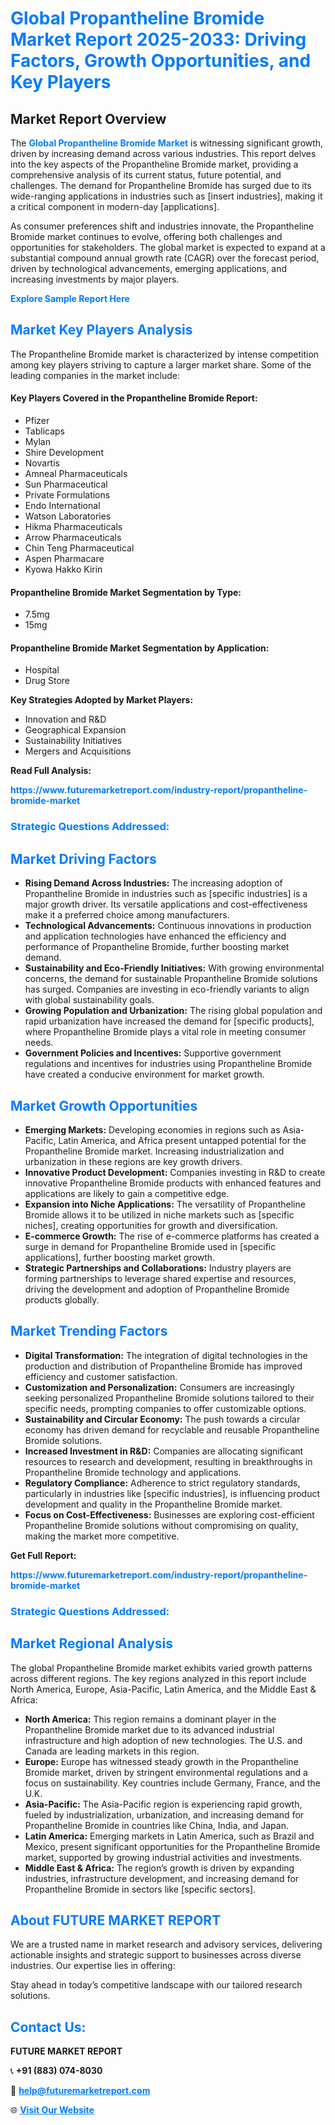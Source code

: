 <h1 style="color: #007BFF;">Global Propantheline Bromide Market Report 2025-2033: Driving Factors, Growth Opportunities, and Key Players</h1>

<section id="overview">
<h2>Market Report Overview</h2>
<p>The <a href="https://www.futuremarketreport.com/industry-report/propantheline-bromide-market" style="color: #007BFF; text-decoration: none;"><strong>Global Propantheline Bromide Market</strong></a> is witnessing significant growth, driven by increasing demand across various industries. This report delves into the key aspects of the Propantheline Bromide market, providing a comprehensive analysis of its current status, future potential, and challenges. The demand for Propantheline Bromide has surged due to its wide-ranging applications in industries such as [insert industries], making it a critical component in modern-day [applications].</p>
<p>As consumer preferences shift and industries innovate, the Propantheline Bromide market continues to evolve, offering both challenges and opportunities for stakeholders. The global market is expected to expand at a substantial compound annual growth rate (CAGR) over the forecast period, driven by technological advancements, emerging applications, and increasing investments by major players.</p>
</section>

<section id="overview">
<p><a href="https://www.futuremarketreport.com/request-sample/reportId=77853" style="color: #007BFF; text-decoration: none;"><strong>Explore Sample Report Here</strong></a></p>
</section>

<section id="key-players">
<h2 style="color: #007BFF;">Market Key Players Analysis</h2>
<p>The Propantheline Bromide market is characterized by intense competition among key players striving to capture a larger market share. Some of the leading companies in the market include:</p>
<h4>Key Players Covered in the Propantheline Bromide Report:</h4>
<ul><li>Pfizer</li><li>Tablicaps</li><li>Mylan</li><li>Shire Development</li><li>Novartis</li><li>Amneal Pharmaceuticals</li><li>Sun Pharmaceutical</li><li>Private Formulations</li><li>Endo International</li><li>Watson Laboratories</li><li>Hikma Pharmaceuticals</li><li>Arrow Pharmaceuticals</li><li>Chin Teng Pharmaceutical</li><li>Aspen Pharmacare</li><li>Kyowa Hakko Kirin</li></ul>
<h4>Propantheline Bromide Market Segmentation by Type:</h4>
<ul><li>7.5mg</li><li>15mg</li></ul>

<h4>Propantheline Bromide Market Segmentation by Application:</h4>
<ul><li>Hospital</li><li>Drug Store</li></ul>
<p><strong>Key Strategies Adopted by Market Players:</strong></p>
<ul>
<li>Innovation and R&D</li>
<li>Geographical Expansion</li>
<li>Sustainability Initiatives</li>
<li>Mergers and Acquisitions</li>
</ul>
</section>

<section>
<p><strong>Read Full Analysis: </strong></p><a href="https://www.futuremarketreport.com/industry-report/propantheline-bromide-market" style="color: #007BFF; text-decoration: none;"><strong>https://www.futuremarketreport.com/industry-report/propantheline-bromide-market</strong></a>
<h3 style="color: #007BFF;">Strategic Questions Addressed:</h3>
</section>

<section id="driving-factors">
<h2 style="color: #007BFF;">Market Driving Factors</h2>
<ul>
<li><strong>Rising Demand Across Industries:</strong> The increasing adoption of Propantheline Bromide in industries such as [specific industries] is a major growth driver. Its versatile applications and cost-effectiveness make it a preferred choice among manufacturers.</li>
<li><strong>Technological Advancements:</strong> Continuous innovations in production and application technologies have enhanced the efficiency and performance of Propantheline Bromide, further boosting market demand.</li>
<li><strong>Sustainability and Eco-Friendly Initiatives:</strong> With growing environmental concerns, the demand for sustainable Propantheline Bromide solutions has surged. Companies are investing in eco-friendly variants to align with global sustainability goals.</li>
<li><strong>Growing Population and Urbanization:</strong> The rising global population and rapid urbanization have increased the demand for [specific products], where Propantheline Bromide plays a vital role in meeting consumer needs.</li>
<li><strong>Government Policies and Incentives:</strong> Supportive government regulations and incentives for industries using Propantheline Bromide have created a conducive environment for market growth.</li>
</ul>
</section>

<section id="growth-opportunities">
<h2 style="color: #007BFF;">Market Growth Opportunities</h2>
<ul>
<li><strong>Emerging Markets:</strong> Developing economies in regions such as Asia-Pacific, Latin America, and Africa present untapped potential for the Propantheline Bromide market. Increasing industrialization and urbanization in these regions are key growth drivers.</li>
<li><strong>Innovative Product Development:</strong> Companies investing in R&D to create innovative Propantheline Bromide products with enhanced features and applications are likely to gain a competitive edge.</li>
<li><strong>Expansion into Niche Applications:</strong> The versatility of Propantheline Bromide allows it to be utilized in niche markets such as [specific niches], creating opportunities for growth and diversification.</li>
<li><strong>E-commerce Growth:</strong> The rise of e-commerce platforms has created a surge in demand for Propantheline Bromide used in [specific applications], further boosting market growth.</li>
<li><strong>Strategic Partnerships and Collaborations:</strong> Industry players are forming partnerships to leverage shared expertise and resources, driving the development and adoption of Propantheline Bromide products globally.</li>
</ul>
</section>

<section id="trending-factors">
<h2 style="color: #007BFF;">Market Trending Factors</h2>
<ul>
<li><strong>Digital Transformation:</strong> The integration of digital technologies in the production and distribution of Propantheline Bromide has improved efficiency and customer satisfaction.</li>
<li><strong>Customization and Personalization:</strong> Consumers are increasingly seeking personalized Propantheline Bromide solutions tailored to their specific needs, prompting companies to offer customizable options.</li>
<li><strong>Sustainability and Circular Economy:</strong> The push towards a circular economy has driven demand for recyclable and reusable Propantheline Bromide solutions.</li>
<li><strong>Increased Investment in R&D:</strong> Companies are allocating significant resources to research and development, resulting in breakthroughs in Propantheline Bromide technology and applications.</li>
<li><strong>Regulatory Compliance:</strong> Adherence to strict regulatory standards, particularly in industries like [specific industries], is influencing product development and quality in the Propantheline Bromide market.</li>
<li><strong>Focus on Cost-Effectiveness:</strong> Businesses are exploring cost-efficient Propantheline Bromide solutions without compromising on quality, making the market more competitive.</li>
</ul>
</section>

<section>
<p><strong>Get Full Report: </strong></p><a href="https://www.futuremarketreport.com/industry-report/propantheline-bromide-market" style="color: #007BFF; text-decoration: none;"><strong>https://www.futuremarketreport.com/industry-report/propantheline-bromide-market</strong></a>
<h3 style="color: #007BFF;">Strategic Questions Addressed:</h3>
</section>


<section id="regional-analysis">
<h2 style="color: #007BFF;">Market Regional Analysis</h2>
<p>The global Propantheline Bromide market exhibits varied growth patterns across different regions. The key regions analyzed in this report include North America, Europe, Asia-Pacific, Latin America, and the Middle East & Africa:</p>
<ul>
<li><strong>North America:</strong> This region remains a dominant player in the Propantheline Bromide market due to its advanced industrial infrastructure and high adoption of new technologies. The U.S. and Canada are leading markets in this region.</li>
<li><strong>Europe:</strong> Europe has witnessed steady growth in the Propantheline Bromide market, driven by stringent environmental regulations and a focus on sustainability. Key countries include Germany, France, and the U.K.</li>
<li><strong>Asia-Pacific:</strong> The Asia-Pacific region is experiencing rapid growth, fueled by industrialization, urbanization, and increasing demand for Propantheline Bromide in countries like China, India, and Japan.</li>
<li><strong>Latin America:</strong> Emerging markets in Latin America, such as Brazil and Mexico, present significant opportunities for the Propantheline Bromide market, supported by growing industrial activities and investments.</li>
<li><strong>Middle East & Africa:</strong> The region’s growth is driven by expanding industries, infrastructure development, and increasing demand for Propantheline Bromide in sectors like [specific sectors].</li>
</ul>
</section>

<footer>
<h2 style="color: #007BFF;">About FUTURE MARKET REPORT</h2>
<p>We are a trusted name in market research and advisory services, delivering actionable insights and strategic support to businesses across diverse industries. Our expertise lies in offering:</p>

<p>Stay ahead in today’s competitive landscape with our tailored research solutions.</p>

<h2 style="color: #007BFF;">Contact Us:</h2>
<p><strong>FUTURE MARKET REPORT</strong></p>
<p>📞 <strong>+91 (883) 074-8030</strong></p>
<p>📧 <strong><a href="mailto:help@futuremarketreport.com" style="color: #007BFF;">help@futuremarketreport.com</a></strong></p>
<p>🌐 <strong><a href="https://www.futuremarketreport.com/" style="color: #007BFF;">Visit Our Website</a></strong></p>
</footer>